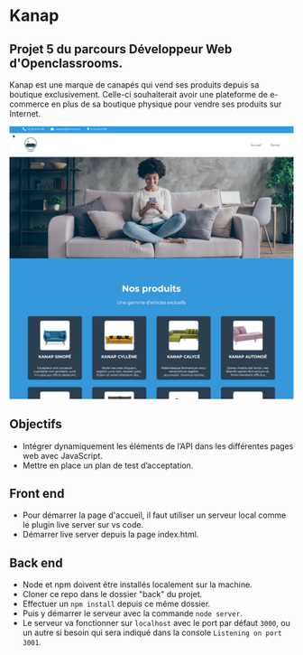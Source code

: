 # Kanap

## Projet 5 du parcours Développeur Web d'Openclassrooms.

Kanap est une marque de canapés qui vend ses produits depuis sa boutique exclusivement.
Celle-ci souhaiterait avoir une plateforme de e-commerce en plus de sa boutique physique pour
vendre ses produits sur Internet.

![Maquette](front/images/sample.png)

## Objectifs

- Intégrer dynamiquement les éléments de l’API dans les différentes pages web avec JavaScript.
- Mettre en place un plan de test d’acceptation.

## Front end

- Pour démarrer la page d'accueil, il faut utiliser un serveur local comme le plugin live server sur vs code.
- Démarrer live server depuis la page index.html.

## Back end

- Node et npm doivent être installés localement sur la machine.
- Cloner ce repo dans le dossier "back" du projet.
- Effectuer un `npm install` depuis ce même dossier.
- Puis y démarrer le serveur avec la commande `node server`.
- Le serveur va fonctionner sur `localhost` avec le port par défaut `3000`, ou un autre si besoin qui sera indiqué dans la console `Listening on port 3001`.
